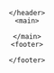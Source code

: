 <html>
  <head>
    </head>
  <body>
    <header>
      
    </header>
    <main>
    
    </main>
    <footer>
    
    </footer>
  </body>
</html>
